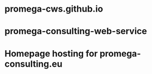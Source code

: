 # promega-cws.github.io
#
# promega-consulting-web-service
#
# Homepage hosting for promega-consulting.eu
